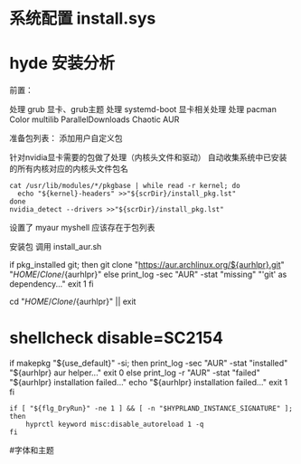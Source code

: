 # 系统配置 install.sys

# hyde 安装分析

前置：

处理 grub 显卡、grub主题
处理 systemd-boot 显卡相关处理
处理 pacman Color multilib ParallelDownloads Chaotic AUR

准备包列表：
添加用户自定义包

针对nvidia显卡需要的包做了处理（内核头文件和驱动）
自动收集系统中已安装的所有内核对应的内核头文件包名
```
cat /usr/lib/modules/*/pkgbase | while read -r kernel; do
  echo "${kernel}-headers" >>"${scrDir}/install_pkg.lst"
done
nvidia_detect --drivers >>"${scrDir}/install_pkg.lst"
```
设置了 
myaur 
myshell 应该存在于包列表


安装包
调用 install_aur.sh

if pkg_installed git; then
    git clone "https://aur.archlinux.org/${aurhlpr}.git" "$HOME/Clone/${aurhlpr}"
else
    print_log -sec "AUR" -stat "missing" "'git' as dependency..."
    exit 1
fi

cd "$HOME/Clone/${aurhlpr}" || exit
# shellcheck disable=SC2154
if makepkg "${use_default}" -si; then
    print_log -sec "AUR" -stat "installed" "${aurhlpr} aur helper..."
    exit 0
else
    print_log -r "AUR" -stat "failed" "${aurhlpr} installation failed..."
    echo "${aurhlpr} installation failed..."
    exit 1
fi


    if [ "${flg_DryRun}" -ne 1 ] && [ -n "$HYPRLAND_INSTANCE_SIGNATURE" ]; then
        hyprctl keyword misc:disable_autoreload 1 -q
    fi

#字体和主题
